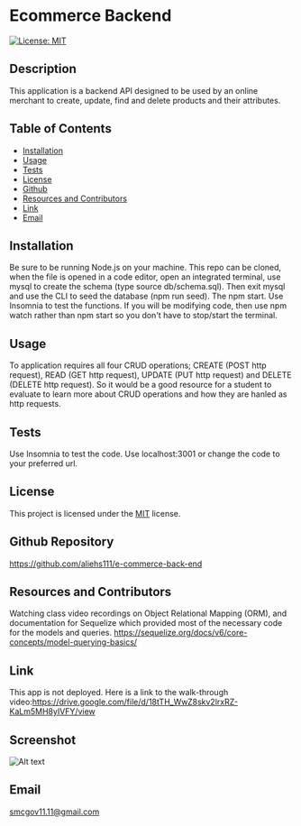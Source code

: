 # Ecommerce Backend
  [![License: MIT](https://img.shields.io/badge/License-MIT-yellow.svg)](https://opensource.org/licenses/MIT)
  ## Description
  This application is a backend API designed to be used by an online merchant to create, update, find and delete products and their attributes.
  ## Table of Contents
  * [Installation](#installation)
  * [Usage](#usage)
  * [Tests](#tests)
  * [License](#license)
  * [Github](#github)
  * [Resources and Contributors](#resources-and-contributors)
  * [Link](#link)
  * [Email](#email)
  
 ## Installation
 Be sure to be running Node.js on your machine.  This repo can be cloned, when the file is opened in a code editor, open an integrated terminal, use mysql to create the schema (type source db/schema.sql). Then exit mysql and use the CLI to seed the database (npm run seed).  The npm start.  Use Insomnia to test the functions.  If you will be modifying code, then use npm watch rather than npm start so you don't have to stop/start the terminal.
 ## Usage
 To application requires all four CRUD operations; CREATE (POST http request), READ (GET http request), UPDATE (PUT http request) and DELETE (DELETE http request).  So it would be a good resource for a student to evaluate to learn more about CRUD operations and how they are hanled as http requests.
 ## Tests
 Use Insomnia to test the code.  Use localhost:3001 or change the code to your preferred url.
 ## License
 This project is licensed under the [MIT](https://opensource.org/licenses/MIT) license.
 ## Github Repository
 https://github.com/aliehs111/e-commerce-back-end
 ## Resources and Contributors
 Watching class video recordings on Object Relational Mapping (ORM), and documentation for Sequelize which provided most of the necessary code for the models and queries. https://sequelize.org/docs/v6/core-concepts/model-querying-basics/
 ## Link
 This app is not deployed.  Here is a link to the walk-through video:https://drive.google.com/file/d/18tTH_WwZ8skv2lrxRZ-KaLm5MH8yIVFY/view
 ## Screenshot
 ![Alt text][def]
 ## Email
 smcgov11.11@gmail.com
    
  

[def]: /e-commerce-back-end/Assets/Screenshot%202023-08-20%20at%206.19.25%20PM.png